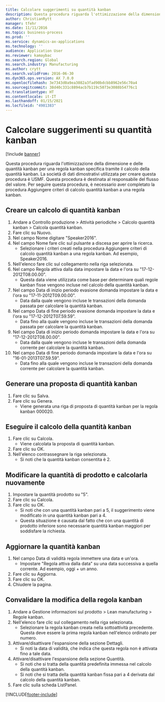 ```yaml
---
title: Calcolare suggerimenti su quantità kanban
description: Questa procedura riguarda l'ottimizzazione della dimensione e delle quantità kanban per una regola kanban specifica tramite il calcolo della quantità kanban.
author: ChristianRytt
manager: tfehr
ms.date: 11/11/2016
ms.topic: business-process
ms.prod: ''
ms.service: dynamics-ax-applications
ms.technology: ''
audience: Application User
ms.reviewer: kamaybac
ms.search.region: Global
ms.search.industry: Manufacturing
ms.author: crytt
ms.search.validFrom: 2016-06-30
ms.dyn365.ops.version: AX 7.0.0
ms.openlocfilehash: 3e7343d0a9ea3082a3fad90bdcbb8962e56c70a4
ms.sourcegitcommit: 38d40c331c8894acb7b119c5073e3088b54776c1
ms.translationtype: HT
ms.contentlocale: it-IT
ms.lasthandoff: 01/15/2021
ms.locfileid: "4981383"
---
```

# <a name="calculate-kanban-quantity-suggestions"></a>Calcolare suggerimenti su quantità kanban

[!include [banner](../../includes/banner.md)]

Questa procedura riguarda l'ottimizzazione della dimensione e delle quantità kanban per una regola kanban specifica tramite il calcolo della quantità kanban. La società di dati dimostrativi utilizzata per creare questa procedura è USMF. Questa procedura è destinata al responsabile del flusso del valore. Per seguire questa procedura, è necessario aver completato la procedura Aggiungere criteri di calcolo quantità kanban a una regola kanban.


## <a name="create-a-kanban-quantity-calculation"></a>Creare un calcolo di quantità kanban
1. Andare a Controllo produzione > Attività periodiche > Calcolo quantità kanban > Calcola quantità kanban.
2. Fare clic su Nuovo.
3. Nel campo Nome digitare "Speaker2016".
4. Nel campo Nome fare clic sul pulsante a discesa per aprire la ricerca.
    * Selezionare i criteri creati nella procedura Aggiungere criteri di calcolo quantità kanban a una regola kanban. Ad esempio, Speaker2016.  
5. Nell'elenco fare clic sul collegamento nella riga selezionata.
6. Nel campo Regola attiva dalla data impostare la data e l'ora su "17-12-2012T08.00.00".
    * Questa data viene utilizzata come base per determinare quali regole kanban fisse vengono incluse nel calcolo della quantità kanban.  
7. Nel campo Data di inizio periodo evasione domanda impostare la data e l'ora su "17-11-2012T09.00.00".
    * Data dalla quale vengono incluse le transazioni della domanda passata per calcolare la quantità kanban.  
8. Nel campo Data di fine periodo evasione domanda impostare la data e l'ora su "17-12-2012T07.59.59".
    * Data fino alla quale vengono incluse le transazioni della domanda passata per calcolare la quantità kanban.  
9. Nel campo Data di inizio periodo domanda impostare la data e l'ora su "17-12-2012T08.00.00".
    * Data dalla quale vengono incluse le transazioni della domanda corrente per calcolare la quantità kanban.  
10. Nel campo Data di fine periodo domanda impostare la data e l'ora su "16-01-2013T07.59.59".
    * Data fino alla quale vengono incluse le transazioni della domanda corrente per calcolare la quantità kanban.  

## <a name="generate-kanban-quantity-proposal"></a>Generare una proposta di quantità kanban
1. Fare clic su Salva.
2. Fare clic su Genera.
    * Viene generata una riga di proposta di quantità kanban per la regola kanban 000020.  

## <a name="run-kanban-quantity-calculation"></a>Eseguire il calcolo della quantità kanban
1. Fare clic su Calcola.
    * Viene calcolata la proposta di quantità kanban.  
2. Fare clic su OK.
3. Nell'elenco contrassegnare la riga selezionata.
    * Si noti che la quantità kanban consentita è 2.  

## <a name="change-product-quantity-and-calculate-again"></a>Modificare la quantità di prodotto e calcolarla nuovamente
1. Impostare la quantità prodotto su "5".
2. Fare clic su Calcola.
3. Fare clic su OK.
    * Si noti che con una quantità kanban pari a 5, il suggerimento viene modificato in una quantità kanban pari a 4.  
    * Questa situazione è causata dal fatto che con una quantità di prodotto inferiore sono necessarie quantità kanban maggiori per soddisfare la richiesta.  

## <a name="update-kanban-rule"></a>Aggiornare la quantità kanban
1. Nel campo Data di validità regola immettere una data e un'ora.
    * Impostare "Regola attiva dalla data" su una data successiva a quella corrente. Ad esempio, oggi + un anno.  
2. Fare clic su Aggiorna.
3. Fare clic su OK.
4. Chiudere la pagina.

## <a name="validate-change-on-kanban-rule"></a>Convalidare la modifica della regola kanban
1. Andare a Gestione informazioni sul prodotto > Lean manufacturing > Regole kanban.
2. Nell'elenco fare clic sul collegamento nella riga selezionata.
    * Selezionare la regola kanban creata nella sottoattività precedente. Questa deve essere la prima regola kanban nell'elenco ordinato per numero.  
3. Attivare/disattivare l'espansione della sezione Dettagli.
    * Si noti la data di validità, che indica che questa regola non è attivata fino a tale data.  
4. Attivare/disattivare l'espansione della sezione Quantità.
    * Si noti che si tratta della quantità predefinita immessa nel calcolo della quantità kanban.  
    * Si noti che si tratta della quantità kanban fissa pari a 4 derivata dal calcolo della quantità kanban.  
5. Fare clic sulla scheda ListPanel.



[!INCLUDE[footer-include](../../../includes/footer-banner.md)]